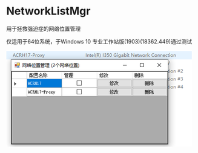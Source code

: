 # NetworkListMgr
用于拯救强迫症的网络位置管理

仅适用于64位系统，于Windows 10 专业工作站版(1903)(18362.449)通过测试

<img src="NetworkListMgr.png" alt="NetworkListMgr"/>
